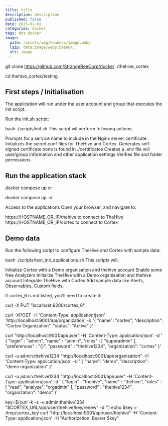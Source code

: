 ```yaml
---
title: title
description: description
published: false
date: 2025-01-01
categories: docker
tags: dns docker
image:
  path: /assets/img/headers/image.webp
  lqip: data:image/webp;base64,
  alt: image
---
```


git clone https://github.com/StrangeBeeCorp/docker ./thehive_cortex

cd thehive_cortex/testing

## First steps / Initialisation
The application will run under the user account and group that executes the init script.

Run the init.sh script:

bash ./scripts/init.sh
This script wil perform following actions:

Prompts for a service name to include in the Nginx server certificate.
Initializes the secret.conf files for TheHive and Cortex.
Generates self-signed certificate none is found in ./certificates
Creates a .env file will user/group information and other application settings
Verifies file and folder permissions.

## Run the application stack

docker compose up
or

docker compose up -d


Access to the applications
Open your browser, and navigate to:

https://HOSTNAME_OR_IP/thehive to connect to TheHive
https://HOSTNAME_OR_IP/cortex to connect to Cortex




## Demo data
Run the following script to configure TheHive and Cortex with sample data:

bash ./scripts/test_init_applications.sh
This scripts will:

Initialize Cortex with a Demo organisation and thehive account
Enable some free Analyzers
Initialize TheHive with a Demo organisation and thehive account
Integrate TheHive with Cortex
Add sample data like Alerts, Observables, Custom fields.


If cortex_6 is not listed, you'll need to create it:

curl -X PUT "localhost:9200/cortex_6"

curl -XPOST -H 'Content-Type: application/json' 'http://localhost:9001/api/organization' -d '{
"name": "cortex",
"description": "Cortex Organization",
"status": "Active"
}'

curl "http://localhost:9001/api/user" -H 'Content-Type: application/json' -d '
{
"login" : "admin",
"name" : "admin",
"roles" : [
"superadmin"
],
"preferences" : "{}",
"password" : "thehive1234",
"organization": "cortex"
}'

curl -u admin:thehive1234 "http://localhost:9001/api/organization" -H 'Content-Type: application/json' -d '
{
"name": "demo",
"description": "demo organization"
}'

curl -u admin:thehive1234 "http://localhost:9001/api/user" -H 'Content-Type: application/json' -d '
{
"login" : "thehive",
"name" : "thehive",
"roles" : [
"read",
"analyze",
"orgadmin"
],
"password" : "thehive1234",
"organization": "demo"
}'

key=$(curl -k -s -u admin:thehive1234 "$CORTEX_URL/api/user/thehive/key/renew" -d '')
echo $key > /tmp/cortex_key
curl "http://localhost:9001/api/user/thehive" -H 'Content-Type: application/json' -H "Authorization: Bearer $key"
